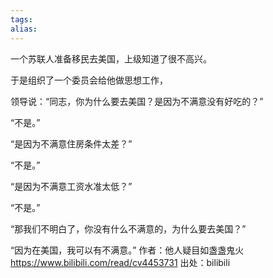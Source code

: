 ```yaml
---
tags: 
alias:
---
```


一个苏联人准备移民去美国，上级知道了很不高兴。

于是组织了一个委员会给他做思想工作，

领导说：“同志，你为什么要去美国？是因为不满意没有好吃的？”

“不是。”

“是因为不满意住房条件太差？”

“不是。”

“是因为不满意工资水准太低？”

“不是。”

“那我们不明白了，你没有什么不满意的，为什么要去美国？”

“因为在美国，我可以有不满意。” 作者：他人疑目如盏盏鬼火 https://www.bilibili.com/read/cv4453731 出处：bilibili